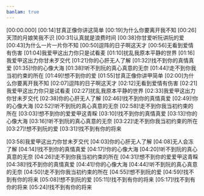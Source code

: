 ```yaml
---
banlam: true
---
```

[00:00.000]
[00:14]甘真正像你讲这简单
[00:19]为什么你要离开我不知
[00:26]天顶的月娘笑我不识
[00:31]认真就是浪费时间
[00:38]你甘爱听阮讲阮的爱
[00:43]为什么一片一片你不知
[00:50]逗阵的日子啊这天才
[00:56]无看到爱情有伤害
[01:04]我爱甲这出力你只是试看麦
[01:10]扰乱我原本平静的世界
[01:16]我爱甲这出力你甘未歹交代
[01:21]你的心肝无人了解
[01:32]!找不到你的真情真爱
[01:35]!你的心像大海
[01:38]!听不到阮的真心真意的无奈
[01:44]!走不到你我当初约束的所在
[01:49]!想不到你的爱
[01:55]甘真正像你讲甲简单
[02:00]为什么你要离开我不知
[02:07]逗阵的日子啊这天才
[02:12]无看到爱情有伤害
[02:21]我爱甲这出力你只是试看麦
[02:27]扰乱我原本平静的世界
[02:33]我爱甲这出力你甘未歹交代
[02:38]你的心肝无人了解
[02:46]!找不到你的真情真爱
[02:49]!你的心像大海
[02:52]!听不到阮的真心真意的无奈
[02:58]!走不到你我当初约束的所在
[03:03]!想不到你的爱爱甲这青睬
[03:10]!找不到你的真情真爱
[03:13]!你的心像大海
[03:16]!听不到阮的真心真意的无奈
[03:22]!走不到你我当初约束的所在
[03:27]!想不到阮的爱
[03:31]!找不到有你的将来

[03:58]我爱甲这出力你甘未歹交代
[04:03]你的心肝无人了解
[04:08]无人会冻了解
[04:14]!找不到你的真情真爱
[04:17]!你的心像大海
[04:20]!听不到阮的真心真意的无奈
[04:26]!走不到你我当初约束的所在
[04:31]!想不到你的爱爱甲这青睬
[04:38]!找不到你的真情真爱
[04:41]!你的心像大海
[04:44]!听不到阮的真心真意的无奈
[04:50]!走不到你我当初约束的所在
[04:55]!想不到阮的爱
[04:59]!找不到有你的将来
[05:08]!想不到阮的爱
[05:11]!找不到有你的将来
[05:17]!找不到有你的将来
[05:24]!找不到有你的将来
